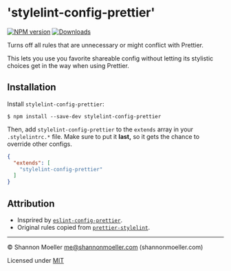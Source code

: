 # 'stylelint-config-prettier'

[![NPM version][npm-img]][npm-url] [![Downloads][downloads-img]][npm-url]

Turns off all rules that are unnecessary or might conflict with Prettier.

This lets you use you favorite shareable config without letting its stylistic
choices get in the way when using Prettier.

## Installation

Install `stylelint-config-prettier`:

```
$ npm install --save-dev stylelint-config-prettier
```

Then, add `stylelint-config-prettier` to the `extends` array in your
`.stylelintrc.*` file. Make sure to put it **last,** so it gets the chance to
override other configs.

```json
{
  "extends": [
    "stylelint-config-prettier"
  ]
}
```

## Attribution

- Insprired by [`eslint-config-prettier`](http://npm.im/eslint-config-prettier).
- Original rules copied from [`prettier-stylelint`](http://npm.im/prettier-stylelint).

----

© Shannon Moeller <me@shannonmoeller.com> (shannonmoeller.com)

Licensed under [MIT](http://shannonmoeller.com/mit.txt)

[downloads-img]: http://img.shields.io/npm/dm/stylelint-config-prettier.svg?style=flat-square
[npm-img]:       http://img.shields.io/npm/v/stylelint-config-prettier.svg?style=flat-square
[npm-url]:       https://npmjs.org/package/stylelint-config-prettier
